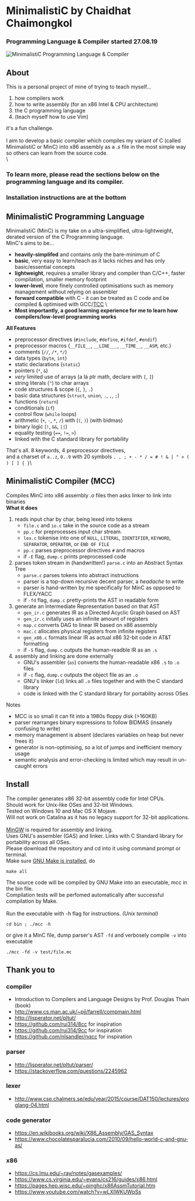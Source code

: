  # MinimalistiC by Chaidhat Chaimongkol
### Programming Language & Compiler started 27.08.19
![MinimalistiC Programming Language & Compiler](https://github.com/Chai112/MinC-Compiler/blob/master/doc/thumb.png)

## About
This is a personal project of mine of trying to teach myself...
1. how compilers work
2. how to write assembly (for an x86 Intel & CPU architecture)
3. the C programming language
4. (teach myself how to use Vim)

it's a fun challenge.\
\
I aim to develop a basic compiler which compiles my variant of C (called MinimalistiC or MinC)
into x86 assembly as a *.s* file in the most simple way so others can learn from the source code. \
\
### To learn more, please read the sections below on the programming language and its compiler.
### Installation instructions are at the bottom 

## MinimalistiC Programming Language
MinimalistiC (MinC) is my take on a ultra-simplified, ultra-lightweight, derated version of the C Programming language.\
MinC's aims to be...
* **heavily-simplifed** and contains only the bare-minimum of C
* **basic**, very easy to learn/teach as it lacks niches and has only basic/essential concepts
* **lightweight**, requires a smaller library and compiler than C/C++, faster compilation, smaller memory footprint
* **lower-level**, more finely controlled optimisations such as memory management without relying on assembler
* **forward compatible** with C - it can be treated as C code and be compiled & optimised with GCC/[TCC](https://bellard.org/tcc/) \
* **Most importantly, a good learning experience for me to learn how compilers/low-level programming works**

**All Features**
* preprocessor directives (`#include`, `#define`, `#ifdef`, `#endif`)
* preprocessor macros (`__FILE__`, `__LINE___`, `__TIME__`, `__ASM`, etc.)
* comments (`//`, `/*`, `*/`)
* data types (`byte`, `int`)
* static declarations (`static`) 
* pointers (`*`, `&`)
* *very* limited use of arrays (a lá ptr math, declare with `[`, `]`)
* string literals (`"`) to char arrays
* code structures & scope (`{`, `}`, `.`)
* basic data structures (`struct`, `union`, `.`, `,`, `;`)
* functions (`return`)
* conditionals (`if`)
* control flow (`while` loops)
* arithmetic (`+`, `-`, `*`, `/`) with (`(`, `)`) (with bidmas)
* binary logic (`!`, `&&`, `||`)
* equality testing (`==`, `!=`, `>`)
* linked with the C standard library for portability

That's all. 8 keywords, 4 preprocessor directives,\
and a charset of `a..z`, `0..9` with 20 symbols `. , ; + - * / = # ! & | " > ( ) [ ] { }`\

## MinimalistiC Compiler (MCC)
Compiles MinC into x86 assembly *.o* files then asks linker to link into binaries\
**What it does**
1. reads input char by char, being lexed into tokens
   * `file.c` and `io.c` take in the source code as a stream
   * `pp.c` for preprocesses input char stream.
   * `lex.c` tokenise into one of `NULL`, `LITERAL`, `IDENTIFIER`, `KEYWORD`, `SEPARATOR`, `OPERATOR`, or `END OF FILE`
   * `pp.c` parses preprocessor directives `#` and macros
   * if `-E` flag, `dump.c` prints preprocessed code
2. parses token stream in (handwritten!) `parse.c` into an Abstract Syntax Tree
   * `parse.c` parses tokens into abstract instructions
   * parser is a top-down recursive decent parser, a *headache* to write
   * parser is hand-written by me specifically for MinC as opposed to FLEX/YACC
   * if `-fd` flag, `dump.c` pretty-prints the AST in readable form
3. generate an Intermediate Representation based on that AST
   * `gen_ir.c` generates IR as a Directed Acyclic Graph based on AST
   * `gen_ir.c` initally uses an infinite amount of registers
   * `map.c` converts DAG to linear IR based on x86 assembly
   * `mac.c` allocates physical registers from infinite registers
   * `gen_x86.c` formats linear IR as actual x86 32-bit code in AT&T formatting
   * if `-S` flag, `dump.c` outputs the human-readble IR as an `.s`
5. assembly and linking are done externally
   * GNU's assembler (`as`) converts the human-readable x86 `.s` to `.o` files
   * if `-c` flag, `dump.c` outputs the object file as an `.o`
   * GNU's linker (`ld`) links all `.o` files together and with the C standard library
   * code is linked with the C standard library for portability across OSes

Notes
   * MCC is so small it can fit into a 1980s floppy disk (>160KB)
   * parser rearranges binary expressions to follow BIDMAS (insanely confusing to write)
   * memory management is absent (declares variables on heap but never frees it) 
   * generator is non-optimising, so a lot of jumps and inefficient memory usage
   * semantic analysis and error-checking is limited which may result in un-caught errors

## Install
The compiler generates x86 32-bit assembly code for Intel CPUs.
\
Should work for Unix-like OSes and 32-bit Windows. \
Tested on Windows 10 and Mac OS X Mojave. \
Will not work on Catalina as it has no legacy support for 32-bit applications.\
\
[MinGW](https://osdn.net/projects/mingw/releases/) is required for assembly and linking.\
Uses GNU's assembler (GAS) and linker.
Links with C Standard library for portability across all OSes.
\
Please download the repository and cd into it using command prompt or terminal.\
Make sure [GNU Make is installed](http://gnuwin32.sourceforge.net/packages/make.htm), do
```
make all
```
The source code will be compiled by GNU Make into an executable, mcc in the bin file.\
Compilation tests will be perfomed automatically after successful compilation by Make.\
\
Run the executable with -h flag for instructions. *(Unix terminal)*
```
cd bin ; ./mcc -h
```
or give it a MinC file, dump parser's AST `-fd` and verbosely compile `-v` into executable
```
./mcc -fd -v test/file.mc
```

## Thank you to 
### compiler 
* Introduction to Compilers and Language Designs by Prof. Douglas Thain (book)
* http://www.cs.man.ac.uk/~pjj/farrell/compmain.html
* http://lisperator.net/pltut/
* https://github.com/rui314/8cc for inspiration
* https://github.com/rui314/9cc for inspiration
* https://github.com/nlsandler/nqcc for inspiration
### parser  
* http://lisperator.net/pltut/parser/
* https://stackoverflow.com/questions/2245962
### lexer
* http://www.cse.chalmers.se/edu/year/2015/course/DAT150/lectures/proglang-04.html
### code generator
* https://en.wikibooks.org/wiki/X86_Assembly/GAS_Syntax
* https://www.chocolatesparalucia.com/2010/09/hello-world-c-and-gnu-as/
### x86
* https://cs.lmu.edu/~ray/notes/gasexamples/
* https://www.cs.virginia.edu/~evans/cs216/guides/x86.html
* https://pages.hep.wisc.edu/~pinghc/x86AssmTutorial.htm
* https://www.youtube.com/watch?v=wLXIWKUWpSs
